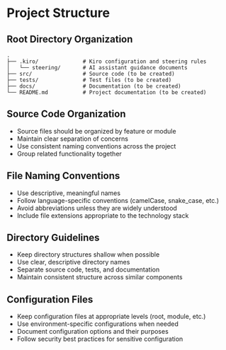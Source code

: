 # Project Structure

## Root Directory Organization
```
.
├── .kiro/              # Kiro configuration and steering rules
│   └── steering/       # AI assistant guidance documents
├── src/                # Source code (to be created)
├── tests/              # Test files (to be created)
├── docs/               # Documentation (to be created)
└── README.md           # Project documentation (to be created)
```

## Source Code Organization
- Source files should be organized by feature or module
- Maintain clear separation of concerns
- Use consistent naming conventions across the project
- Group related functionality together

## File Naming Conventions
- Use descriptive, meaningful names
- Follow language-specific conventions (camelCase, snake_case, etc.)
- Avoid abbreviations unless they are widely understood
- Include file extensions appropriate to the technology stack

## Directory Guidelines
- Keep directory structures shallow when possible
- Use clear, descriptive directory names
- Separate source code, tests, and documentation
- Maintain consistent structure across similar components

## Configuration Files
- Keep configuration files at appropriate levels (root, module, etc.)
- Use environment-specific configurations when needed
- Document configuration options and their purposes
- Follow security best practices for sensitive configuration